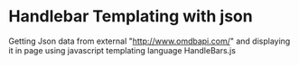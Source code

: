 # Handlebar Templating with json
  
Getting Json data from external "http://www.omdbapi.com/" and displaying it in page using javascript templating language HandleBars.js
 
